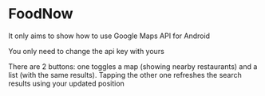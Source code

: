 FoodNow
=======

It only aims to show how to use Google Maps API for Android

You only need to change the api key with yours

There are 2 buttons: one toggles a map (showing nearby restaurants) and a list (with the same results). 
Tapping the other one refreshes the search results using your updated position
